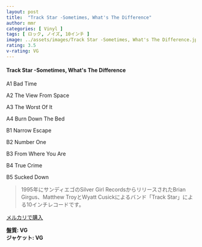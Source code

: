 ```yaml
---
layout: post
title:  "Track Star -Sometimes, What's The Difference"
author: mmr
categories: [ Vinyl ]
tags: [ ロック, ノイズ, 10インチ ]
image: ../assets/images/Track Star -Sometimes, What's The Difference.jpg
rating: 3.5
v-rating: VG
---
```


#### Track Star -Sometimes, What's The Difference

A1  Bad Time

A2  The View From Space

A3  The Worst Of It

A4  Burn Down The Bed

B1  Narrow Escape

B2  Number One

B3  From Where You Are

B4  True Crime

B5  Sucked Down


> 1995年にサンディエゴのSilver Girl RecordsからリリースされたBrian Girgus、Matthew TroyとWyatt Cusickによるバンド「Track Star」による10インチレコードです。

[メルカリで購入](https://jp.mercari.com/item/m94673637553)


<div class="mt-4 mb-4 d-flex align-items-center">
<strong class="mr-1">盤質: VG</strong>
</div>
<div class="mt-4 mb-4 d-flex align-items-center">
<strong class="mr-1">ジャケット: VG</strong>
</div>